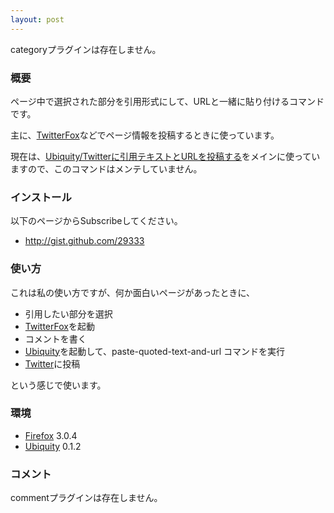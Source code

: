 ```yaml
---
layout: post
---
```

<p><span class="error">categoryプラグインは存在しません。</span></p>
<h3>概要</h3>
<p>ページ中で選択された部分を引用形式にして、URLと一緒に貼り付けるコマンドです。</p>
<p>主に、<a href="https://addons.mozilla.org/ja/firefox/addon/5081">TwitterFox</a>などでページ情報を投稿するときに使っています。</p>
<p>現在は、<a href="/?page=Ubiquity%2FTwitter%A4%CB%B0%FA%CD%D1%A5%C6%A5%AD%A5%B9%A5%C8%A4%C8URL%A4%F2%C5%EA%B9%C6%A4%B9%A4%EB" class="wikipage">Ubiquity/Twitterに引用テキストとURLを投稿する</a>をメインに使っていますので、このコマンドはメンテしていません。</p>
<h3>インストール</h3>
<p>以下のページからSubscribeしてください。</p>
<ul>
<li><a href="http://gist.github.com/29333">http://gist.github.com/29333</a></li>
</ul>
<h3>使い方</h3>
<p>これは私の使い方ですが、何か面白いページがあったときに、</p>
<ul>
<li>引用したい部分を選択</li>
<li><a href="https://addons.mozilla.org/ja/firefox/addon/5081">TwitterFox</a>を起動</li>
<li>コメントを書く</li>
<li><a href="http://labs.mozilla.com/projects/ubiquity/">Ubiquity</a>を起動して、paste-quoted-text-and-url コマンドを実行</li>
<li><a href="http://www.twitter.com">Twitter</a>に投稿</li>
</ul>
<p>という感じで使います。</p>
<h3>環境</h3>
<ul>
<li><a href="http://www.mozilla-japan.org/products/firefox/">Firefox</a> 3.0.4</li>
<li><a href="http://labs.mozilla.com/projects/ubiquity/">Ubiquity</a> 0.1.2</li>
</ul>
<h3>コメント</h3>
<p><span class="error">commentプラグインは存在しません。</span> </p>
